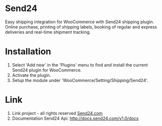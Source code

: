 # Send24
Easy shipping integration for WooCommerce with Send24 shipping plugin. Online purchase, printing of shipping labels, booking of regular and express deliveries and real-time shipment tracking. 

# Installation

1. Select 'Add new' in the 'Plugins' menu to find and install the current Send24 plugin for WooCommerce.
2. Activate the plugin.
3. Setup the module under 'WooCommerce/Setting/Shipping/Send24'.

# Link 
1. Link project - all rights reserved <a href="http://send24.com">Send24.com</a>
2. Documentation Send24 Api: http://docs.send24.com/v1.0/docs
